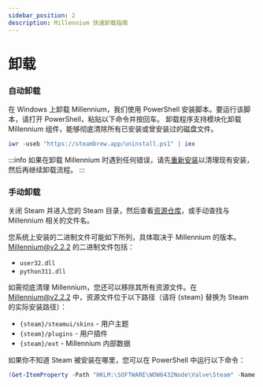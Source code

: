 ```yaml
---
sidebar_position: 2
description: Millennium 快速卸载指南
---
```


# 卸载

### 自动卸载

在 Windows 上卸载 Millennium，我们使用 PowerShell 安装脚本。要运行该脚本，请打开 PowerShell，粘贴以下命令并按回车。
卸载程序支持模块化卸载 Millennium 组件，能够彻底清除所有已安装或曾安装过的磁盘文件。

```powershell
iwr -useb "https://steambrew.app/uninstall.ps1" | iex
```

:::info
如果在卸载 Millennium 时遇到任何错误，请先[重新安装](/users/installing)以清理现有安装，然后再继续卸载流程。
:::

### 手动卸载

关闭 Steam 并进入您的 Steam 目录，然后查看[资源仓库](https://github.com/ShadowMonster99/millennium-steam-binaries)，或手动查找与 Millennium 相关的文件名。

您系统上安装的二进制文件可能如下所列，具体取决于 Millennium 的版本。
Millennium@v2.2.2 的二进制文件包括：

* `user32.dll`
* `python311.dll`

如需彻底清理 Millennium，您还可以移除其所有资源文件。在 Millennium@v2.2.2 中，资源文件位于以下路径（请将 \{steam\} 替换为 Steam 的实际安装路径）：

* `{steam}/steamui/skins` - 用户主题
* `{steam}/plugins` - 用户插件
* `{steam}/ext` - Millennium 内部数据

如果你不知道 Steam 被安装在哪里，您可以在 PowerShell 中运行以下命令：

```powershell
(Get-ItemProperty -Path "HKLM:\SOFTWARE\WOW6432Node\Valve\Steam" -Name "InstallPath").InstallPath
```
